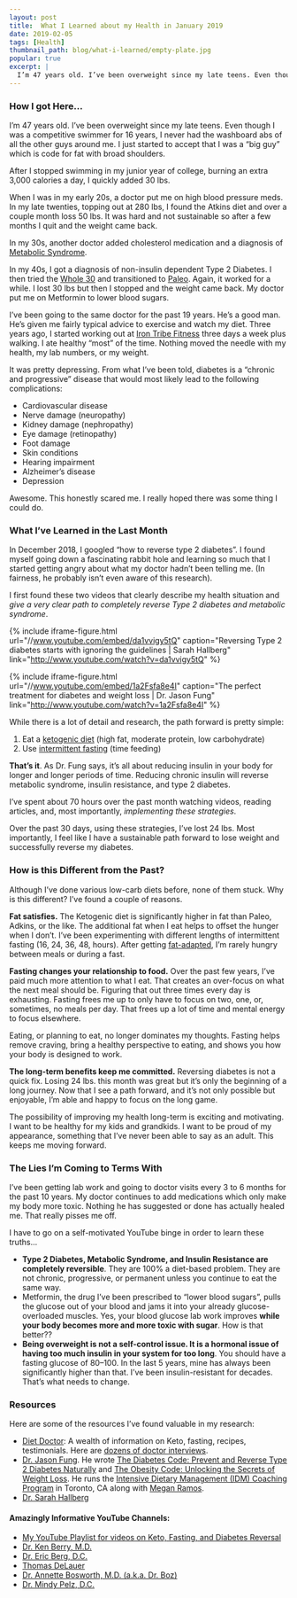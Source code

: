 ```yaml
---
layout: post
title:  What I Learned about my Health in January 2019
date: 2019-02-05
tags: [Health]
thumbnail_path: blog/what-i-learned/empty-plate.jpg
popular: true
excerpt: |
  I’m 47 years old. I’ve been overweight since my late teens. Even though I was a competitive swimmer for 16 years, I never had the washboard abs of all the other guys around me. I just started to accept that I was a “big guy” which is code for fat with broad shoulders.
---
```


### How I got Here...

I’m 47 years old. I’ve been overweight since my late teens. Even though I was a competitive swimmer for 16 years, I never had the washboard abs of all the other guys around me. I just started to accept that I was a “big guy” which is code for fat with broad shoulders.

After I stopped swimming in my junior year of college, burning an extra 3,000 calories a day, I quickly added 30 lbs.

When I was in my early 20s, a doctor put me on high blood pressure meds. In my late twenties, topping out at 280 lbs, I found the Atkins diet and over a couple month loss 50 lbs. It was hard and not sustainable so after a few months I quit and the weight came back.

In my 30s, another doctor added cholesterol medication and a diagnosis of [Metabolic Syndrome](https://en.wikipedia.org/wiki/Metabolic_syndrome).

In my 40s, I got a diagnosis of non-insulin dependent Type 2 Diabetes. I then tried the [Whole 30](https://whole30.com/) and transitioned to [Paleo](https://www.everydayhealth.com/diet-nutrition/the-paleo-diet.aspx). Again, it worked for a while. I lost 30 lbs but then I stopped and the weight came back. My doctor put me on Metformin to lower blood sugars.

I’ve been going to the same doctor for the past 19 years. He’s a good man. He’s given me fairly typical advice to exercise and watch my diet. Three years ago, I started working out at [Iron Tribe Fitness](https://www.irontribefitness.com/) three days a week plus walking. I ate healthy “most” of the time. Nothing moved the needle with my health, my lab numbers, or my weight.

It was pretty depressing. From what I’ve been told, diabetes is a “chronic and progressive” disease that would most likely lead to the following complications:

- Cardiovascular disease
- Nerve damage (neuropathy)
- Kidney damage (nephropathy)
- Eye damage (retinopathy)
- Foot damage
- Skin conditions
- Hearing impairment
- Alzheimer’s disease
- Depression

Awesome. This honestly scared me. I really hoped there was some thing I could do.

### What I’ve Learned in the Last Month

In December 2018, I googled “how to reverse type 2 diabetes”. I found myself going down a fascinating rabbit hole and learning so much that I started getting angry about what my doctor hadn’t been telling me. (In fairness, he probably isn’t even aware of this research).

I first found these two videos that clearly describe my health situation and *give a very clear path to completely reverse Type 2 diabetes and metabolic syndrome*.

{% include iframe-figure.html url="//www.youtube.com/embed/da1vvigy5tQ" caption="Reversing Type 2 diabetes starts with ignoring the guidelines | Sarah Hallberg" link="http://www.youtube.com/watch?v=da1vvigy5tQ" %}

{% include iframe-figure.html url="//www.youtube.com/embed/1a2Fsfa8e4I" caption="The perfect treatment for diabetes and weight loss | Dr. Jason Fung" link="http://www.youtube.com/watch?v=1a2Fsfa8e4I" %}

While there is a lot of detail and research, the path forward is pretty simple:

1. Eat a [ketogenic diet](https://www.dietdoctor.com/how-to-lose-weight) (high fat, moderate protein, low carbohydrate)
2. Use [intermittent fasting](https://www.dietdoctor.com/intermittent-fasting) (time feeding)

**That’s it**. As Dr. Fung says, it’s all about reducing insulin in your body for longer and longer periods of time. Reducing chronic insulin will reverse metabolic syndrome, insulin resistance, and type 2 diabetes.

I’ve spent about 70 hours over the past month watching videos, reading articles, and, most importantly, *implementing these strategies*.

Over the past 30 days, using these strategies, I’ve lost 24 lbs. Most importantly, I feel like I have a sustainable path forward to lose weight and successfully reverse my diabetes.

### How is this Different from the Past?

Although I’ve done various low-carb diets before, none of them stuck. Why is this different? I’ve found a couple of reasons.

**Fat satisfies.** The Ketogenic diet is significantly higher in fat than Paleo, Adkins, or the like. The additional fat when I eat helps to offset the hunger when I don’t. I’ve been experimenting with different lengths of intermittent fasting (16, 24, 36, 48, hours). After getting [fat-adapted](https://perfectketo.com/fat-adapted/), I’m rarely hungry between meals or during a fast.

**Fasting changes your relationship to food.** Over the past few years, I’ve paid much more attention to what I eat. That creates an over-focus on what the next meal should be. Figuring that out three times every day is exhausting. Fasting frees me up to only have to focus on two, one, or, sometimes, no meals per day. That frees up a lot of time and mental energy to focus elsewhere.

Eating, or planning to eat, no longer dominates my thoughts. Fasting helps remove craving, bring a healthy perspective to eating, and shows you how your body is designed to work.

**The long-term benefits keep me committed.** Reversing diabetes is not a quick fix. Losing 24 lbs. this month was great but it’s only the beginning of a long journey. Now that I see a path forward, and it’s not only possible but enjoyable, I’m able and happy to focus on the long game.

The possibility of improving my health long-term is exciting and motivating. I want to be healthy for my kids and grandkids. I want to be proud of my appearance, something that I’ve never been able to say as an adult. This keeps me moving forward.

### The Lies I’m Coming to Terms With

I’ve been getting lab work and going to doctor visits every 3 to 6 months for the past 10 years. My doctor continues to add medications which only make my body more toxic. Nothing he has suggested or done has actually healed me. That really pisses me off.

I have to go on a self-motivated YouTube binge in order to learn these truths…

- **Type 2 Diabetes, Metabolic Syndrome, and Insulin Resistance are completely reversible**. They are 100% a diet-based problem. They are not chronic, progressive, or permanent unless you continue to eat the same way.
- Metformin, the drug I’ve been prescribed to “lower blood sugars”, pulls the glucose out of your blood and jams it into your already glucose-overloaded muscles. Yes, your blood glucose lab work improves **while your body becomes more and more toxic with sugar**. How is that better??
- **Being overweight is not a self-control issue. It is a hormonal issue of having too much insulin in your system for too long**. You should have a fasting glucose of 80–100. In the last 5 years, mine has always been significantly higher than that. I’ve been insulin-resistant for decades. That’s what needs to change.

### Resources

Here are some of the resources I’ve found valuable in my research:

- [Diet Doctor](https://www.dietdoctor.com/): A wealth of information on Keto, fasting, recipes, testimonials. Here are [dozens of doctor interviews](https://www.dietdoctor.com/member/experts/doctors).
- [Dr. Jason Fung](https://www.dietdoctor.com/authors/dr-jason-fung-m-d). He wrote [The Diabetes Code: Prevent and Reverse Type 2 Diabetes Naturally](https://www.amazon.com/Diabetes-Code-Prevent-Reverse-Naturally/dp/1771642653/ref=sr_1_1?ie=UTF8&qid=1549152778&sr=8-1&keywords=diabetic+code) and [The Obesity Code: Unlocking the Secrets of Weight Loss](https://www.amazon.com/Obesity-Code-Unlocking-Secrets-Weight/dp/1771641258/ref=sr_1_2?ie=UTF8&qid=1549152778&sr=8-2&keywords=diabetic+code). He runs the [Intensive Dietary Management (IDM) Coaching Program](https://idmprogram.com/) in Toronto, CA along with [Megan Ramos](https://idmprogram.com/patient-profile-update/).
- [Dr. Sarah Hallberg](https://www.virtahealth.com/about/drsarahhallberg)

#### Amazingly Informative YouTube Channels:

- [My YouTube Playlist for videos on Keto, Fasting, and Diabetes Reversal](https://www.youtube.com/playlist?list=PLiij7xvbkZhYoHrguhdMvCN2mzIR2AtN9)
- [Dr. Ken Berry, M.D.](https://www.youtube.com/channel/UCIma2WOQs1Mz2AuOt6wRSUw)
- [Dr. Eric Berg, D.C.](https://www.youtube.com/channel/UC3w193M5tYPJqF0Hi-7U-2g)
- [Thomas DeLauer](https://www.youtube.com/channel/UC70SrI3VkT1MXALRtf0pcHg)
- [Dr. Annette Bosworth, M.D. (a.k.a. Dr. Boz)](https://www.youtube.com/channel/UCLGu62anfPbFDkdQj0p-hQw)
- [Dr. Mindy Pelz, D.C.](https://www.youtube.com/channel/UC4cNjUPc2gQKucX3hLUayYQ)
